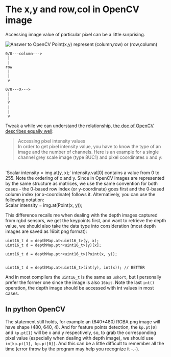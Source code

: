 # The x,y and row,col in OpenCV image

Accessing image value of particular pixel can be a little surprising.

![Answer to OpenCV Point(x,y) represent (column,row) or (row,column)](https://stackoverflow.com/a/25644503/7067150)

```
0/0---column--->
 |
 |
row
 |
 |
 v
```

```
0/0---X--->
 |
 |
 Y
 |
 |
 v
```

Tweak a while we can understand the relationship, [the doc of OpenCV describes equally well](https://docs.opencv.org/2.4/doc/user_guide/ug_mat.html):

> Accessing pixel intensity values <br>
In order to get pixel intensity value, you have to know the type of an image and the number of channels. Here is an example for a single channel grey scale image (type 8UC1) and pixel coordinates x and y:
<br>
`Scalar intensity = img.at<uchar>(y, x);`    
intensity.val[0] contains a value from 0 to 255. Note the ordering of x and y. Since in OpenCV images are represented by the same structure as matrices, we use the same convention for both cases - the 0-based row index (or y-coordinate) goes first and the 0-based column index (or x-coordinate) follows it. Alternatively, you can use the following notation:
<br>
Scalar intensity = img.at<uchar>(Point(x, y));

This difference recalls me when dealing with the depth images captured from rgbd sensors, we get the keypoints first, and want to retrieve the depth value, we should also take the data type into consideration (most depth images are saved as 16bit png format):

```
uint16_t d = depthMap.at<uint16_t>(y, x);
uint16_t d = depthMap.ptr<uint16_t>(y)[x];

uint16_t d = depthMap.ptr<uint16_t>(Point(x, y));


uint16_t d = depthMap.at<uint16_t>(int(y), int(x)); // BETTER
```

And in most compilers the `uint16_t` is the same as `ushort`, but I personally prefer the former one since the image is also `16bit`. Note the last `int()` operation, the depth image should be accessed with int values in most cases.

## In python OpenCV

The statement still holds, for example an (640*480) RGBA png image will have shape (480, 640, 4). And for feature points detection, the `kp.pt[0]` and `kp.pt[1]` will be x and y respectively, so, to grab the corresponding pixel value (especially when dealing with depth image), we should use `im[kp.pt[1], kp.pt[0]]`. And this can be a little difficult to remember all the time (error throw by the program may help you recognize it -.-).

